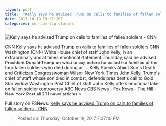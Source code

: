 ```yaml
---
layout: post
title:  "Kelly says he advised Trump on calls to families of fallen soldiers - CNN"
date: 2017-10-19 19:27:10Z
categories: cnn-com-top-stories
---
```


![Kelly says he advised Trump on calls to families of fallen soldiers - CNN](http://cdn.cnn.com/cnnnext/dam/assets/171012200801-john-kelly-wh-briefing-super-tease.jpg)

CNN Kelly says he advised Trump on calls to families of fallen soldiers CNN Washington (CNN) White House chief of staff John Kelly, in an extraordinary and at times emotional statement Thursday, said he advised President Donald Trump on what to say before he called the families of the four fallen soldiers who died during an ... Kelly Speaks About Son's Death and Criticizes Congresswoman Wilson New York Times John Kelly, Trump's chief of staff whose son died in combat, defends president's call to Gold Star widow Washington Post Chief of Staff John Kelly offers emotional take on fallen soldier controversy ABC News CBS News - Fox News - The Hill - New York Post all 201 news articles »


Full story on F3News: [Kelly says he advised Trump on calls to families of fallen soldiers - CNN](http://www.f3nws.com/n/FD4uqE)

> Posted on: Thursday, October 19, 2017 7:27:10 PM
